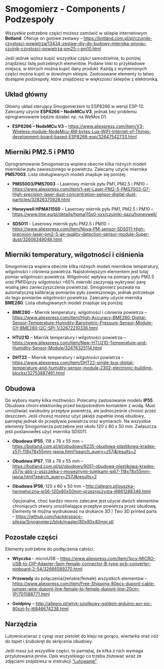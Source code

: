 # Smogomierz - Components / Podzespoły

Wszystkie potrzebne części możesz zamówić w sklepie internetowym **Botland**. Oferuje on gotowe zestawy – https://botland.com.pl/pl/czujniki-czystosci-powietrza/13434-zestaw-diy-do-budowy-miernika-smogu-czujnik-czystosci-powietrza-pm25-i-pm10.html

Jeśli jednak wolisz kupić wszystkie części samodzielnie, to poniżej znajdziesz listę potrzebnych elementów. Podane linki to przykładowe miejsca, w których można kupić dany produkt. Każdą z wymienionych części można kupić w dowolnym sklepie. Zastosowane elementy to łatwo dostępne podzespoły, które znajdziesz w większości sklepów z elektroniką. 

## Układ główny
Główny układ sterujący Smogomierzem to ESP8266 w wersji ESP-12. Zalecamy użycie **ESP8266 – NodeMCu V3**, jednak bez problemu oprogramowanie będzie działać np. na WeMos D1.

+ **ESP8266 – NodeMCu V3** – https://www.aliexpress.com/item/V3-Wireless-module-NodeMcu-4M-bytes-Lua-WIFI-Internet-of-Things-development-board-based-ESP8266-esp/32647542733.html

## Mierniki PM2.5 i PM10

Oprogramowanie Smogomierza wspiera obecnie kilka różnych modeli mierników pyłu zawieszonego w powietrzu. Zalecamy użycie miernika **PMS7003**. Lista obsługiwanych modeli znajduje się poniżej:

+ **PMS5003/PMS7003** – Laserowy miernik pyłu PM1, PM2.5 i PM10 – https://www.aliexpress.com/item/1-set-Laser-PM2-5-PMS7003-G7-High-precision-laser-dust-concentration-sensor-digital-dust-particles/32826370928.html 

+ **Honeywell HPMA115S0** – Laserowy miernik pyłu PM1, PM2.5 i PM10 – https://www.tme.eu/pl/details/hpma115s0-xxx/czujniki-gazu/honeywell/

+ **SDS011** – Laserowy miernik pyłu PM2.5 i PM10 – https://www.aliexpress.com/item/Nova-PM-sensor-SDS011-High-precision-laser-pm2-5-air-quality-detection-sensor-module-Super-dust/32606349048.html

## Mierniki temperatury, wilgotności i ciśnienia

Smogomierza wspiera obecnie kilka różnych modeli mierników temperatury, wilgotności i ciśnienia powietrza. Najistotniejszym elementem jest tutaj pomiar wilgotności powietrza. Wilgotność wpływa na pomiary pyłu PM2.5 oraz PM10(przy wilgotności >60% mierniki zaczynają wykrywać parę wodną jako zanieczyszczenia powietrza). Smogomierz pozwala na automatyczną kalibrację pomiarów pyłu zawieszonego, jednak potrzebuje do tego pomiarów wilgotności powietrza. Zalecamy użycie miernika **BME280**. Lista obsługiwanych modeli znajduje się poniżej:

+ **BME280** – Miernik temperatury, wilgotności i ciśnienia powietrza – https://www.aliexpress.com/item/High-Accuracy-BME280-Digital-Sensor-Temperature-Humidity-Barometric-Pressure-Sensor-Module-GY-BME280-I2C-SPI-1/32672210336.html 

+ **HTU21D** – Miernik temperatury i wilgotności powietrza – https://www.aliexpress.com/item/New-HTU21D-Temperature-and-Humidity-Sensor-Module/32476325114.html

+ **DHT22** – Miernik temperatury i wilgotności powietrza – https://www.aliexpress.com/item/DHT22-single-bus-digital-temperature-and-humidity-sensor-module-2302-electronic-building-blocks/32753887461.html

## Obudowa

Do wyboru mamy kilka możliwości. Polecamy zastosowanie modelu **IP55**. Obudowa chroni elektronikę przed bezpośrednim kontaktem z wodą. Musi umożliwiać swobodny przepływ powietrza, ale jednocześnie chronić przez deszczem. Jeśli chcesz możesz użyć jakiejś zupełnie innej obudowy, pamiętaj jednak do przepływie powietrza oraz wymiarach. Na wszystkie elementy Smogomierza potrzebne jest około 120 x 80 x 50 mm. Zwłaszcza jeśli postanowiłeś użyć miernika SDS011. 

+ **Obudowa IP55**, 118 x 78 x 55 mm – https://botland.com.pl/pl/obudowy/6235-obudowa-plastikowa-kradex-z57j-118x78x55mm-jasna.html?search_query=z57j&results=2

+ **Obudowa IP67**, 118 x 78 x 55 mm – https://botland.com.pl/pl/obudowy/9051-obudowa-plastikowa-kradex-z57js-abs-z-uszczelka-i-mosieznymi-tulejkami-ip67-118x78x55mm-jasna.html?search_query=Z57J&results=2

+ **Obudowa IP56**, 120 x 80 x 50 mm – http://allegro.pl/puszka-hermetyczna-ip56-120x80x50mm-przezroczysta-i6661288346.html

	Opcjonalne, choć bardzo mocno zalecane jest użycie dwóch elementów chroniących otwory umożliwiające przepływ powietrza przez obudowę. Elementy te można wydrukować na drukarce 3D / Two 3D printed parts – https://github.com/hackerspace-silesia/Smogomierz/blob/master/80x80x40mm.stl

## Pozostałe części

Elementy potrzebne do podłączenia całości. 

+ **Wtyczka** – microUSB – https://www.aliexpress.com/item/1pcs-MICRO-USB-to-DIP-Adapter-5pin-female-connector-B-type-pcb-converter-pinboard-2-54/32666589270.html 

+ **Przewody** do połączenia(żeńskie/female) wszystkich elementów – https://www.aliexpress.com/item/Free-Shipping-80pcs-dupont-cable-jumper-wire-dupont-line-female-to-female-dupont-line-20cm-1P/701588771.html 

+ **Goldpiny** – http://allegro.pl/wtyk-szpilkowy-goldpin-arduino-avr-pic-80szt-fv-i6846674238.html 

## Narzędzia

Lutownica(wraz z cyną) oraz pistolet do kleju na gorąco, wiertarka oraz nóż do tapet i śrubokręt do skręcenia obudowy. 

Jeśli masz już wszystkie części, to pamiętaj, że kilka z nich wymaga przylutowania pinów. Opis wszystkiego co trzeba zlutować wraz ze zdjęciami znajdziesz w instrukcji ["Lutowanie"](https://github.com/hackerspace-silesia/Smogomierz/blob/master/instrukcje/soldering.md). 
